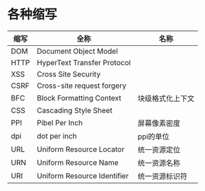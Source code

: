 # 各种缩写

|缩写|全称|名称|
|---|---|---|
| DOM | Document Object Model |
| HTTP | HyperText Transfer Protocol |
| XSS | Cross Site Security |
| CSRF | Cross-site request forgery |
| BFC | Block Formatting Context | 块级格式化上下文 |
| CSS | Cascading Style Sheet |
| PPI | Pibel Per Inch | 屏幕像素密度 |
| dpi | dot per inch | ppi的单位 |
| URL | Uniform Resource Locator | 统一资源定位 |
| URN | Uniform Resource Name | 统一资源名称 |
| URI | Uniform Resource Identifier | 统一资源标识符 |
